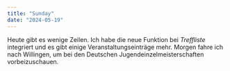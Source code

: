 ```yaml
---
title: "Sunday"
date: "2024-05-19"
---
```


Heute gibt es wenige Zeilen. Ich habe die neue Funktion bei _Treffliste_ integriert und es gibt einige Veranstaltungseinträge mehr. Morgen fahre ich nach Willingen, um bei den Deutschen Jugendeinzelmeisterschaften vorbeizuschauen.

